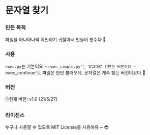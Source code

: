 # 문자열 찾기

### 만든 목적
파일을 하나하나씩 확인하기 귀찮아서 만들어 봤수다 🤪

### 사용
`exec.py`는 기본이요 ~ `exec_simple.py'는 말그대로 간단한 버전이요 ~ `exec_continue`도 파일은 한번 불러오데, 문자열은 계속 찾는 버전이요다 🤩

### 버전
✋현재 버전: v1.0 (21/5/27)

### 라이센스
누구나 사용할 수 있도록 MIT License를 사용해유 ~ 😎
